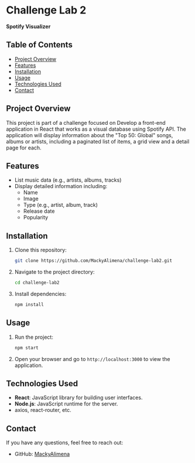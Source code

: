 # Challenge Lab 2

**Spotify Visualizer**

## Table of Contents
- [Project Overview](#project-overview)
- [Features](#features)
- [Installation](#installation)
- [Usage](#usage)
- [Technologies Used](#technologies-used)
- [Contact](#contact)

## Project Overview

This project is part of a challenge focused on Develop a front-end application in React that works as a visual database using Spotify API. The application will display information about the "Top 50: Global" songs, albums or artists, including a paginated list of items, a grid view and a detail page for each.

## Features

- List music data (e.g., artists, albums, tracks)
- Display detailed information including:
    - Name
    - Image
    - Type (e.g., artist, album, track)
    - Release date
    - Popularity

## Installation

1. Clone this repository:
   ```bash
   git clone https://github.com/MackyAlimena/challenge-lab2.git
   ```
2. Navigate to the project directory:
   ```bash
   cd challenge-lab2
   ```
3. Install dependencies:
   ```bash
   npm install
   ```

## Usage

1. Run the project:
   ```bash
   npm start
   ```
2. Open your browser and go to `http://localhost:3000` to view the application.

## Technologies Used

- **React**: JavaScript library for building user interfaces.
- **Node.js**: JavaScript runtime for the server.
- axios, react-router, etc.


## Contact

If you have any questions, feel free to reach out:

- GitHub: [MackyAlimena](https://github.com/MackyAlimena)
